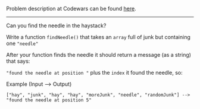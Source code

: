Problem description at Codewars can be found
[here](https://www.codewars.com/kata/56676e8fabd2d1ff3000000c/train/python).

-------------

Can you find the needle in the haystack?

Write a function `findNeedle()` that takes an `array` full of junk but containing one `"needle"`

After your function finds the needle it should return a message (as a string) that says:

`"found the needle at position "` plus the `index` it found the needle, so:

Example (Input --> Output)
```
["hay", "junk", "hay", "hay", "moreJunk", "needle", "randomJunk"] --> "found the needle at position 5" 
```
